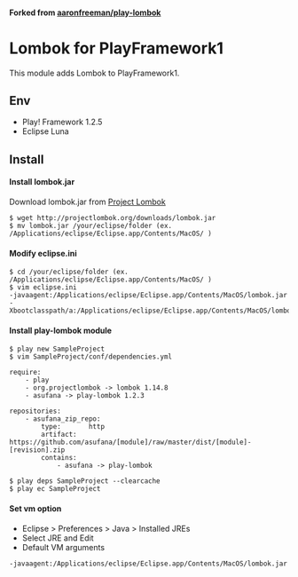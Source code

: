 
#### Forked from [aaronfreeman/play-lombok](https://github.com/aaronfreeman/play-lombok)

# Lombok for PlayFramework1

This module adds Lombok to PlayFramework1.

## Env

* Play! Framework 1.2.5
* Eclipse Luna


## Install

#### Install lombok.jar

Download lombok.jar from [Project Lombok](http://projectlombok.org/)

    $ wget http://projectlombok.org/downloads/lombok.jar
    $ mv lombok.jar /your/eclipse/folder (ex. /Applications/eclipse/Eclipse.app/Contents/MacOS/ )

#### Modify eclipse.ini

    $ cd /your/eclipse/folder (ex. /Applications/eclipse/Eclipse.app/Contents/MacOS/ )
    $ vim eclipse.ini
    -javaagent:/Applications/eclipse/Eclipse.app/Contents/MacOS/lombok.jar
    -Xbootclasspath/a:/Applications/eclipse/Eclipse.app/Contents/MacOS/lombok.jar

#### Install play-lombok module

    $ play new SampleProject
    $ vim SampleProject/conf/dependencies.yml

    require:
        - play
        - org.projectlombok -> lombok 1.14.8
        - asufana -> play-lombok 1.2.3

    repositories:
        - asufana_zip_repo:
            type:       http
            artifact:   https://github.com/asufana/[module]/raw/master/dist/[module]-[revision].zip
            contains:
                - asufana -> play-lombok

    $ play deps SampleProject --clearcache
    $ play ec SampleProject

#### Set vm option

- Eclipse > Preferences > Java > Installed JREs
- Select JRE and Edit
- Default VM arguments

```
-javaagent:/Applications/eclipse/Eclipse.app/Contents/MacOS/lombok.jar
```



